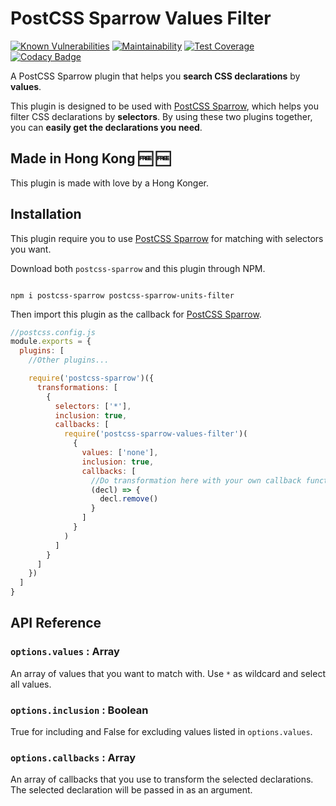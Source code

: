 # PostCSS Sparrow Values Filter

[![Known Vulnerabilities](https://snyk.io/test/github/winston0410/postcss-sparrow-values-filter/badge.svg?targetFile=package.json)](https://snyk.io/test/github/winston0410/postcss-sparrow-values-filter?targetFile=package.json) [![Maintainability](https://api.codeclimate.com/v1/badges/2148862d1ec07fd2f8f2/maintainability)](https://codeclimate.com/github/winston0410/postcss-sparrow-values-filter/maintainability) [![Test Coverage](https://api.codeclimate.com/v1/badges/2148862d1ec07fd2f8f2/test_coverage)](https://codeclimate.com/github/winston0410/postcss-sparrow-values-filter/test_coverage) [![Codacy Badge](https://app.codacy.com/project/badge/Grade/08ffa6d6de2a4e1db2a461911104c641)](https://www.codacy.com/manual/winston0410/postcss-sparrow-values-filter?utm_source=github.com&amp;utm_medium=referral&amp;utm_content=winston0410/postcss-sparrow-values-filter&amp;utm_campaign=Badge_Grade)

A PostCSS Sparrow plugin that helps you **search CSS declarations** by **values**.

This plugin is designed to be used with [PostCSS Sparrow](https://www.npmjs.com/package/postcss-sparrow), which helps you filter CSS declarations by **selectors**.  By using these two plugins together, you can **easily get the declarations you need**.

## Made in Hong Kong :free: :free:

This plugin is made with love by a Hong Konger.

## Installation

This plugin require you to use [PostCSS Sparrow](https://www.npmjs.com/package/postcss-sparrow) for matching with selectors you want.

Download both `postcss-sparrow` and this plugin through NPM.

```shell

npm i postcss-sparrow postcss-sparrow-units-filter

```

Then import this plugin as the callback for [PostCSS Sparrow](https://www.npmjs.com/package/postcss-sparrow).

```javascript
//postcss.config.js
module.exports = {
  plugins: [
    //Other plugins...

    require('postcss-sparrow')({
      transformations: [
        {
          selectors: ['*'],
          inclusion: true,
          callbacks: [
            require('postcss-sparrow-values-filter')(
              {
                values: ['none'],
                inclusion: true,
                callbacks: [
                  //Do transformation here with your own callback functions
                  (decl) => {
                    decl.remove()
                  }
                ]
              }
            )
          ]
        }
      ]
    })
  ]
}
```

## API Reference

### `options.values` : Array

An array of values that you want to match with. Use `*` as wildcard and select all values.

### `options.inclusion` : Boolean

True for including and False for excluding values listed in `options.values`.

### `options.callbacks` : Array

An array of callbacks that you use to transform the selected declarations.  The selected declaration will be passed in as an argument.
